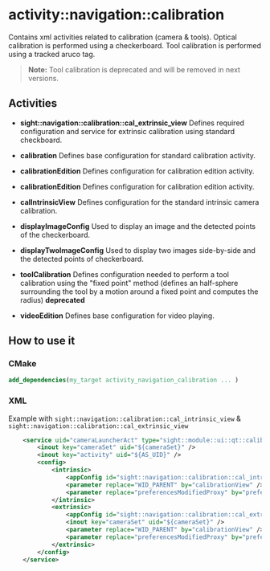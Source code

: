 # activity::navigation::calibration

Contains xml activities related to calibration (camera & tools).
Optical calibration is performed using a checkerboard.
Tool calibration is performed using a tracked aruco tag.

> **Note:** Tool calibration is deprecated and will be removed in next versions.

## Activities

- **sight::navigation::calibration::cal_extrinsic_view**
Defines required configuration and service for extrinsic calibration using standard checkboard.

- **calibration**
Defines base configuration for standard calibration activity.

- **calibrationEdition**
Defines configuration for calibration edition activity.

- **calibrationEdition**
Defines configuration for calibration edition activity.

- **calIntrinsicView**
Defines configuration for the standard intrinsic camera calibration.

- **displayImageConfig**
Used to display an image and the detected points of the checkerboard.

- **displayTwoImageConfig**
Used to display two images side-by-side and the detected points of checkerboard.

- **toolCalibration**
Defines configuration needed to perform a tool calibration using the "fixed point" method (defines an half-sphere surrounding the tool by a motion around a fixed point and computes the radius) **deprecated**

- **videoEdition**
Defines base configuration for video playing.

## How to use it

### CMake

```cmake
add_dependencies(my_target activity_navigation_calibration ... )
```

### XML

Example with `sight::navigation::calibration::cal_intrinsic_view` & `sight::navigation::calibration::cal_extrinsic_view`

```xml
    <service uid="cameraLauncherAct" type="sight::module::ui::qt::calibration::camera_config_launcher">
        <inout key="cameraSet" uid="${cameraSet}" />
        <inout key="activity" uid="${AS_UID}" />
        <config>
            <intrinsic>
                <appConfig id="sight::navigation::calibration::cal_intrinsic_view" />
                <parameter replace="WID_PARENT" by="calibrationView" />
                <parameter replace="preferencesModifiedProxy" by="preferencesModifiedProxy" />
            </intrinsic>
            <extrinsic>
                <appConfig id="sight::navigation::calibration::cal_extrinsic_view" />
                <inout key="cameraSet" uid="${cameraSet}" />
                <parameter replace="WID_PARENT" by="calibrationView" />
                <parameter replace="preferencesModifiedProxy" by="preferencesModifiedProxy" />
            </extrinsic>
        </config>
    </service>
```